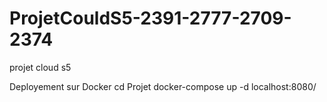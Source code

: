 # ProjetCouldS5-2391-2777-2709-2374
projet cloud s5

Deployement sur Docker
        cd Projet
        docker-compose up -d
        localhost:8080/

        
